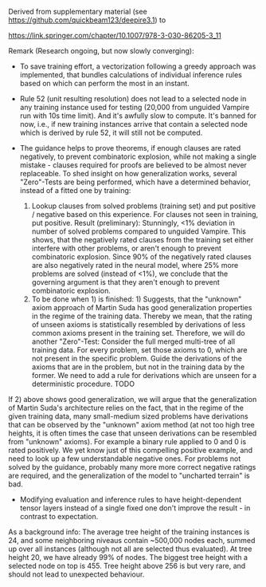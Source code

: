 Derived from supplementary material (see https://github.com/quickbeam123/deepire3.1) to 

https://link.springer.com/chapter/10.1007/978-3-030-86205-3_11

Remark (Research ongoing, but now slowly converging):

- To save training effort, a vectorization following a greedy approach was implemented, that bundles calculations of individual inference rules based on which can perform the most in an instant.

- Rule 52 (unit resulting resolution) does not lead to a selected node in any training instance used for testing (20,000 from unguided Vampire run with 10s time limit). And it's awfully slow to compute. It's banned for now, i.e., if new training instances arrive that contain a selected node which is derived by rule 52, it will still not be computed.

- The guidance helps to prove theorems, if enough clauses are rated negatively, to prevent combinatoric explosion, while not making a single mistake - clauses required for proofs are believed to be almost never replaceable. To shed insight on how generalization works, several "Zero"-Tests are being performed, which have a determined behavior, instead of a fitted one by training:
  1) Lookup clauses from solved problems (training set) and put positive / negative based on this experience. For clauses not seen in training, put positive. Result (preliminary): Stunningly, <1% deviation in number of solved problems compared to unguided Vampire. This shows, that the negatively rated clauses from the training set either interfere with other problems, or aren't enough to prevent combinatoric explosion. Since 90% of the negatively rated clauses are also negatively rated in the neural model, where 25% more problems are solved (instead of <1%), we conclude that the governing argument is that they aren't enough to prevent combinatoric explosion.
  2) To be done when 1) is finished: 1) Suggests, that the "unknown" axiom approach of Martin Suda has good generalization properties in the regime of the training data. Thereby we mean, that the rating of unseen axioms is statistically resembled by derivations of less common axioms present in the training set. Therefore, we will do another "Zero"-Test: Consider the full merged multi-tree of all training data. For every problem, set those axioms to 0, which are not present in the specific problem. Guide the derivations of the axioms that are in the problem, but not in the training data by the former. We need to add a rule for derivations which are unseen for a deterministic procedure. TODO

If 2) above shows good generalization, we will argue that the generalization of Martin Suda's architecture relies on the fact, that in the regime of the given training data, many small-medium sized problems have derivations that can be observed by the "unknown" axiom method (at not too high tree heights, it is often times the case that unseen derivations can be resembled from "unknown" axioms). For example a binary rule applied to 0 and 0 is rated positively. We yet know just of this compelling positive example, and need to look up a few understandable negative ones. For problems not solved by the guidance, probably many more more correct negative ratings are required, and the generalization of the model to "uncharted terrain" is bad. 

- Modifying evaluation and inference rules to have height-dependent tensor layers instead of a single fixed one don't improve the result - in contrast to expectation.  

As a background info: The average tree height of the training instances is 24, and some neighboring niveaus contain ~500,000 nodes each, summed up over all instances (although not all are selected thus evaluated). At tree height 20, we have already 99% of nodes. The biggest tree height with a selected node on top is 455. Tree height above 256 is but very rare, and should not lead to unexpected behaviour.
